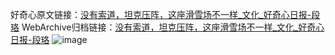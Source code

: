 好奇心原文链接：[没有索道，坦克压阵，这座滑雪场不一样_文化_好奇心日报-段珞](https://www.qdaily.com/articles/5272.html)
WebArchive归档链接：[没有索道，坦克压阵，这座滑雪场不一样_文化_好奇心日报-段珞](http://web.archive.org/web/20190623164404/https://www.qdaily.com/articles/5272.html)
![image](http://ww3.sinaimg.cn/large/007d5XDply1g3wgw5ojstj30u04k27wh)
